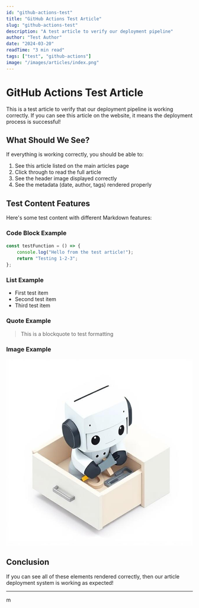 ```yaml
---
id: "github-actions-test"
title: "GitHub Actions Test Article"
slug: "github-actions-test"
description: "A test article to verify our deployment pipeline"
author: "Test Author"
date: "2024-03-20"
readTime: "3 min read"
tags: ["test", "github-actions"]
image: "/images/articles/index.png"
---
```


# GitHub Actions Test Article

This is a test article to verify that our deployment pipeline is working correctly. If you can see this article on the website, it means the deployment process is successful!

## What Should We See?

If everything is working correctly, you should be able to:

1. See this article listed on the main articles page
2. Click through to read the full article
3. See the header image displayed correctly
4. See the metadata (date, author, tags) rendered properly

## Test Content Features


Here's some test content with different Markdown features:

### Code Block Example  



```javascript
const testFunction = () => { 
    console.log("Hello from the test article!");
    return "Testing 1-2-3";
};
```
 
### List Example

- First test item
- Second test item
- Third test item

### Quote Example

> This is a blockquote to test formatting

### Image Example

![Test Image](/images/articles/index.png)

## Conclusion

If you can see all of these elements rendered correctly, then our article deployment system is working as expected!

--- 

  m